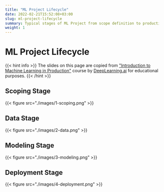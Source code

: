 ```yaml
---
title: "ML Project Lifecycle"
date: 2022-02-21T15:52:08+03:00
slug: ml-project-lifecycle
summary: Typical stages of ML Project from scope definition to production.
weight: 1
---
```


# ML Project Lifecycle

{{< hint info >}}
The slides on this page are copied from
["Introduction to Machine Learning in Production"](https://www.coursera.org/learn/introduction-to-machine-learning-in-production)
course by [DeepLearning.ai](https://deeplearning.ai/) for educational purposes.
{{< /hint >}}


## Scoping Stage
{{< figure src="./images/1-scoping.png" >}}

## Data Stage
{{< figure src="./images/2-data.png" >}}

## Modeling Stage 
{{< figure src="./images/3-modeling.png" >}}

## Deployment Stage
{{< figure src="./images/4-deployment.png" >}}
